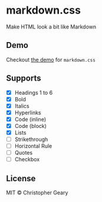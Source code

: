 # markdown.css

Make HTML look a bit like Markdown

## Demo

Checkout [the demo](https://markdown-css.netlify.com) for `markdown.css`

## Supports

* [x] Headings 1 to 6
* [x] Bold
* [x] Italics
* [x] Hyperlinks
* [x] Code (inline)
* [x] Code (block)
* [x] Lists
* [ ] Strikethrough
* [ ] Horizontal Rule
* [ ] Quotes
* [ ] Checkbox

## License

MIT © Christopher Geary
